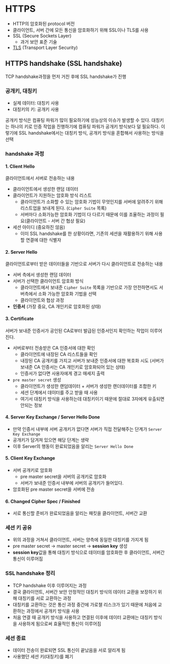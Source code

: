 # HTTPS

- HTTP의 암호화된 protocol 버전
- 클라이언트, 서버 간에 모든 통신을 암호화하기 위해 SSL이나 TLS를 사용
- SSL (Secure Sockets Layer)
  - 과거 보안 표준 기술
- [TLS](https://ko.wikipedia.org/wiki/%EC%A0%84%EC%86%A1_%EA%B3%84%EC%B8%B5_%EB%B3%B4%EC%95%88) (Transport Layer Security)

## HTTPS handshake (SSL handshake)

TCP handshake과정을 먼저 거친 후에 SSL handshake가 진행

### 공개키, 대칭키

- 실제 데이터: 대칭키 사용
- 대칭키의 키: 공개키 사용

공개키 방식은 컴퓨팅 파워가 많이 필요하기에 성능상의 이슈가 발생할 수 있다. 대칭키는 하나의 키로 인증 작업을 진행하기에 컴퓨팅 파워가 공개키 방식보다 덜 필요하다. 이렇기에 SSL handshake에서는 대칭키 방식, 공개키 방식을 혼합해서 사용하는 방식을 선택

### handshake 과정

#### 1. Client Hello

클라이언트에서 서버로 전송하는 내용
- 클라이언트에서 생성한 랜덤 데이터
- 클라이언트가 지원하는 암호화 방식 리스트
  - 클라이언트가 소화할 수 있는 암호화 기법이 무엇인지를 서버에 알려주기 위해 리스트업을 보내게 된다. (`Cipher Suite` 목록)
  - 서버마다 소화가능한 암호화 기법이 다 다르기 때문에 이를 조율하는 과정이 필요(클라이언트 - 서버 간 협상 필요)
- 세션 아이디 (중요하진 않음)
  - 이미 SSL handshake를 한 상황이라면, 기존의 세션을 재활용하기 위해 사용할 연결에 대한 식별자

#### 2. Server Hello

클라이언트로부터 받은 데이터들을 기반으로 서버가 다시 클라이언트로 전송하는 내용
- 서버 측에서 생성한 랜덤 데이터
- 서버가 선택한 클라이언트 암호화 방식
  - 클라이언트에서 보내준 `Cipher Suite` 목록을 기반으로 가장 안전하면서도 서버측에서 소화 가능한 암호화 기법을 선택
  - 클라이언트와 협상 과정
- **인증서** (가장 중요, CA 개인키로 암호화된 상태)

#### 3. Certificate
서버가 보내준 인증서가 공인된 CA로부터 발급된 인증서인지 확인하는 작업이 이루어진다.
- 서버로부터 전송받은 CA 인증서에 대한 확인
  - 클라이언트에 내장된 CA 리스트들을 확인
  - 내장된 CA 공개키를 가지고 서버가 보내준 인증서에 대한 복호화 시도 (서버가 보내준 CA 인증서는 CA 개인키로 암호화되어 있는 상태)
  - 인증서가 없다면 사용자에게 경고 매세지 출력
- `pre master secret` 생성
  - 클라이언트가 생성한 랜덤데이터 + 서버가 생성한 랜더데이터를 조합한 키
  - 세션 단계에서 데이터를 주고 받을 때 사용
  - 여기서 대칭키 방식을 사용하는데 대칭키이기 때문에 절대로 3자에게 유출되면 안되는 정보

#### 4. Server Key Exchange / Server Hello Done
- 만약 인증서 내부에 서버 공개키가 없다면 서버가 직접 전달해주는 단계가 `Server Key Exchange`  
- 공개키가 담겨져 있으면 해당 단계는 생략
- 이후 Server의 행동이 완료되었음을 알리는 `Server Hello Done`

#### 5. Client Key Exchange
- 서버 공개키로 암호화
  - pre master secret을 서버의 공개키로 암호화
  - 서버가 보내준 인증서 내부에 서버의 공개키가 들어있다.
- 암호화된 pre master secret을 서버에 전송

#### 6. Changed Cipher Spec / Finished
- 서로 통신할 준비가 완료되었음을 알리는 패킷을 클라이언트, 서버간 교환

### 세션 키 공유

- 위의 과정을 거쳐서 클라이언트, 서버는 양측에 동일한 대칭키를 가지게 됨
- pre master secret -> master secret -> **session key** 생성
- **session key**값을 통해 대칭키 방식으로 데이터를 암호화한 후 클라이언트, 서버간 통신이 이루어짐

### SSL handshake 정리
- TCP handshake 이후 이루어지는 과정
- 결국 클라이언트, 서버간 보안 안정적인 대칭키 방식의 데이터 교환을 보장하기 위해 대칭키를 서로 교환하는 과정
- 대칭키를 교환하는 것은 통신 과정 중간에 가로챌 리스크가 있기 때문에 처음에 교환하는 과정에서 공개키 방식을 사용
- 처음 연결 때 공개키 방식을 사용하고 연결된 이후에 데이터 교환에는 대칭키 방식을 사용하게 됨으로써 효율적인 통신이 이루어짐

### 세션 종료
- 데이터 전송이 완료되면 SSL 통신이 끝났음을 서로 알리게 됨
- 사용했던 세션 키(대칭키)를 폐기